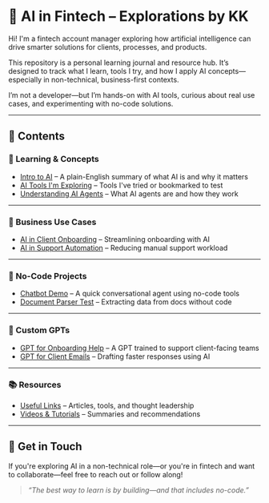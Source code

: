# 🧠 AI in Fintech – Explorations by KK

Hi! I'm a fintech account manager exploring how artificial intelligence can drive smarter solutions for clients, processes, and products.

This repository is a personal learning journal and resource hub. It’s designed to track what I learn, tools I try, and how I apply AI concepts—especially in non-technical, business-first contexts.

I’m not a developer—but I’m hands-on with AI tools, curious about real use cases, and experimenting with no-code solutions.

---

## 📁 Contents

### 🧠 Learning & Concepts
- [Intro to AI](intro-to-ai.md) – A plain-English summary of what AI is and why it matters
- [AI Tools I'm Exploring](ai-tools.md) – Tools I've tried or bookmarked to test
- [Understanding AI Agents](ai-agents.md) – What AI agents are and how they work

---

### 💼 Business Use Cases
- [AI in Client Onboarding](use-cases/ai-in-client-onboarding.md) – Streamlining onboarding with AI
- [AI in Support Automation](use-cases/ai-for-support-automation.md) – Reducing manual support workload

---

### 🧪 No-Code Projects
- [Chatbot Demo](no-code-projects/chatbot-demo-summary.md) – A quick conversational agent using no-code tools
- [Document Parser Test](no-code-projects/document-parser-experiment.md) – Extracting data from docs without code

---

### 🤖 Custom GPTs
- [GPT for Onboarding Help](custom-gpts/my-onboarding-gpt.md) – A GPT trained to support client-facing teams
- [GPT for Client Emails](custom-gpts/gpt-for-client-emails.md) – Drafting faster responses using AI

---

### 📚 Resources
- [Useful Links](resources/links.md) – Articles, tools, and thought leadership
- [Videos & Tutorials](resources/videos.md) – Summaries and recommendations

---

## 👋 Get in Touch

If you're exploring AI in a non-technical role—or you're in fintech and want to collaborate—feel free to reach out or follow along!

> _“The best way to learn is by building—and that includes no-code.”_
